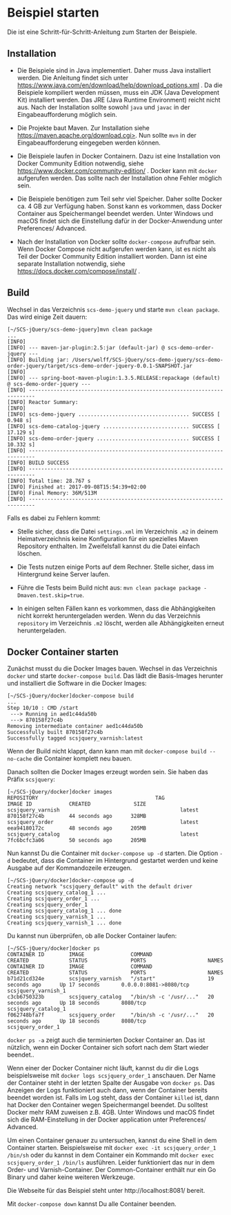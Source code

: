 # Beispiel starten

Die ist eine Schritt-für-Schritt-Anleitung zum Starten der Beispiele.

## Installation

* Die Beispiele sind in Java implementiert. Daher muss Java
  installiert werden. Die Anleitung findet sich unter
  https://www.java.com/en/download/help/download_options.xml . Da die
  Beispiele kompiliert werden müssen, muss ein JDK (Java Development
  Kit) installiert werden. Das JRE (Java Runtime Environment) reicht
  nicht aus. Nach der Installation sollte sowohl `java` und `javac` in
  der Eingabeaufforderung möglich sein.

* Die Projekte baut Maven. Zur Installation siehe
  https://maven.apache.org/download.cgi>. Nun sollte `mvn` in der
  Eingabeaufforderung eingegeben werden können.

* Die Beispiele laufen in Docker Containern. Dazu ist eine
  Installation von Docker Community Edition notwendig, siehe
  https://www.docker.com/community-edition/ . Docker kann mit
  `docker` aufgerufen werden. Das sollte nach der Installation ohne
  Fehler möglich sein.

* Die Beispiele benötigen zum Teil sehr viel Speicher. Daher sollte
  Docker ca. 4 GB zur Verfügung haben. Sonst kann es vorkommen, dass
  Docker Container aus Speichermangel beendet werden. Unter Windows
  und macOS findet sich die Einstellung dafür in der Docker-Anwendung
  unter Preferences/ Advanced.

* Nach der Installation von Docker sollte `docker-compose` aufrufbar
  sein. Wenn Docker Compose nicht aufgerufen werden kann, ist es nicht
  als Teil der Docker Community Edition installiert worden. Dann ist
  eine separate Installation notwendig, siehe
  https://docs.docker.com/compose/install/ .

## Build

Wechsel in das Verzeichnis `scs-demo-jquery` und starte `mvn clean
package`. Das wird einige Zeit dauern:

```
[~/SCS-jQuery/scs-demo-jquery]mvn clean package
...
[INFO] 
[INFO] --- maven-jar-plugin:2.5:jar (default-jar) @ scs-demo-order-jquery ---
[INFO] Building jar: /Users/wolff/SCS-jQuery/scs-demo-jquery/scs-demo-order-jquery/target/scs-demo-order-jquery-0.0.1-SNAPSHOT.jar
[INFO] 
[INFO] --- spring-boot-maven-plugin:1.3.5.RELEASE:repackage (default) @ scs-demo-order-jquery ---
[INFO] ------------------------------------------------------------------------
[INFO] Reactor Summary:
[INFO] 
[INFO] scs-demo-jquery .................................... SUCCESS [  0.948 s]
[INFO] scs-demo-catalog-jquery ............................ SUCCESS [ 17.129 s]
[INFO] scs-demo-order-jquery .............................. SUCCESS [ 10.332 s]
[INFO] ------------------------------------------------------------------------
[INFO] BUILD SUCCESS
[INFO] ------------------------------------------------------------------------
[INFO] Total time: 28.767 s
[INFO] Finished at: 2017-09-08T15:54:39+02:00
[INFO] Final Memory: 36M/513M
[INFO] ------------------------------------------------------------------------

```

Falls es dabei zu Fehlern kommt:

* Stelle sicher, dass die Datei `settings.xml` im Verzeichnis  `.m2`
in deinem Heimatverzeichnis keine Konfiguration für ein spezielles
Maven Repository enthalten. Im Zweifelsfall kannst du die Datei
einfach löschen.

* Die Tests nutzen einige Ports auf dem Rechner. Stelle sicher, dass
  im Hintergrund keine Server laufen.

* Führe die Tests beim Build nicht aus: `mvn clean package package
  -Dmaven.test.skip=true`.

* In einigen selten Fällen kann es vorkommen, dass die Abhängigkeiten
  nicht korrekt heruntergeladen werden. Wenn du das Verzeichnis
  `repository` im Verzeichnis `.m2` löscht, werden alle Abhängigkeiten
  erneut heruntergeladen.

## Docker Container starten

Zunächst musst du die Docker Images bauen. Wechsel in das Verzeichnis 
`docker` und starte `docker-compose build`. Das lädt die Basis-Images
herunter und installiert die Software in die Docker Images:

```
[~/SCS-jQuery/docker]docker-compose build 
...
Step 10/10 : CMD /start
 ---> Running in aed1c44da50b
 ---> 870158f27c4b
Removing intermediate container aed1c44da50b
Successfully built 870158f27c4b
Successfully tagged scsjquery_varnish:latest
```

Wenn der Build nicht klappt, dann kann man mit  `docker-compose build
--no-cache` die Container komplett neu bauen.

Danach sollten die Docker Images erzeugt worden sein. Sie haben das
Präfix `scsjquery`:

```
[~/SCS-jQuery/docker]docker images
REPOSITORY                                      TAG                 IMAGE ID            CREATED              SIZE
scsjquery_varnish                                       latest              870158f27c4b        44 seconds ago      328MB
scsjquery_order                                         latest              eea94180172c        48 seconds ago      205MB
scsjquery_catalog                                       latest              7fc6bcfc3a06        50 seconds ago      205MB
```

Nun kannst Du die Container mit `docker-compose up -d` starten. Die
Option `-d` bedeutet, dass die Container im Hintergrund gestartet
werden und keine Ausgabe auf der Kommandozeile erzeugen.

```
[~/SCS-jQuery/docker]docker-compose up -d
Creating network "scsjquery_default" with the default driver
Creating scsjquery_catalog_1 ... 
Creating scsjquery_order_1 ... 
Creating scsjquery_order_1
Creating scsjquery_catalog_1 ... done
Creating scsjquery_varnish_1 ... 
Creating scsjquery_varnish_1 ... done
```

Du kannst nun überprüfen, ob alle Docker Container laufen:

```
[~/SCS-jQuery/docker]docker ps
CONTAINER ID        IMAGE               COMMAND                  CREATED             STATUS              PORTS                    NAMES
CONTAINER ID        IMAGE               COMMAND                  CREATED             STATUS              PORTS                    NAMES
b71d21cd324e        scsjquery_varnish   "/start"                 19 seconds ago      Up 17 seconds       0.0.0.0:8081->8080/tcp   scsjquery_varnish_1
c3cb6750323b        scsjquery_catalog   "/bin/sh -c '/usr/..."   20 seconds ago      Up 18 seconds       8080/tcp                 scsjquery_catalog_1
f062748bfa7f        scsjquery_order     "/bin/sh -c '/usr/..."   20 seconds ago      Up 18 seconds       8080/tcp                 scsjquery_order_1
```

`docker ps -a`  zeigt auch die terminierten Docker Container an. Das
ist nützlich, wenn ein Docker Container sich sofort nach dem Start
wieder beendet..

Wenn einer der Docker Container nicht läuft, kannst du dir die Logs
beispielsweise mit `docker logs scsjquery_order_1` anschauen. Der Name
der Container steht in der letzten Spalte der Ausgabe von `docker
ps`. Das Anzeigen der Logs funktioniert auch dann, wenn der Container
bereits beendet worden ist. Falls im Log steht, dass der Container
`killed` ist, dann hat Docker den Container wegen Speichermangel
beendet. Du solltest Docker mehr RAM zuweisen z.B. 4GB. Unter Windows
und macOS findet sich die RAM-Einstellung in der Docker application
unter Preferences/ Advanced.

Um einen Container genauer zu untersuchen, kannst du eine Shell in dem
Container starten. Beispielsweise mit `docker exec -it
scsjquery_order_1 /bin/sh` oder du kannst in dem Container ein
Kommando mit `docker exec  scsjquery_order_1 /bin/ls` ausführen.
Leider funktioniert das nur in dem Order- und Varnish-Container. Der
Common-Container enthält nur ein Go Binary und daher keine weiteren
Werkzeuge.

Die Webseite für das Beispiel steht unter http://localhost:8081/ bereit.

Mit `docker-compose down` kannst Du alle Container beenden.

